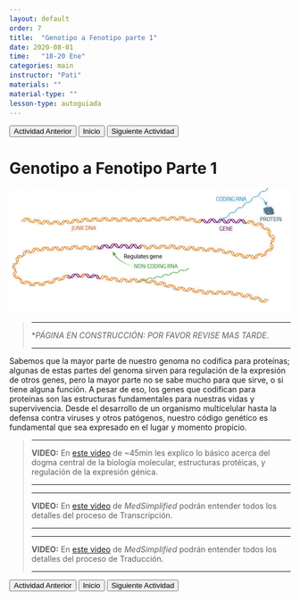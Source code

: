 ```yaml
---
layout: default
order: 7
title:  "Genotipo a Fenotipo parte 1"
date: 2020-08-01
time:   "18-20 Ene"
categories: main
instructor: "Pati"
materials: ""
material-type: ""
lesson-type: autoguiada
---
```


<a href="https://pesalerno.github.io/genetica2021/main/2020/08/01/5_herencia-2.html"><button>Actividad Anterior</button></a>		<a href="https://pesalerno.github.io/genetica2021/"><button>Inicio</button></a>    <a href="https://pesalerno.github.io/genetica2021/main/2020/08/01/8_geno-feno-2.html"><button>Siguiente Actividad</button></a>

# Genotipo a Fenotipo Parte 1


![](https://github.com/pesalerno/genetica2021/blob/master/files/junk.png?raw=true)<br>

>---------------------
> **PÁGINA EN CONSTRUCCIÓN: POR FAVOR REVISE MAS TARDE*. 
>
> ----------------------
> 

Sabemos que la mayor parte de nuestro genoma no codifica para proteínas; algunas de estas partes del genoma sirven para regulación de la expresión de otros genes, pero la mayor parte no se sabe mucho para que sirve, o si tiene alguna función. A pesar de eso, los genes que codifican para proteínas son las estructuras fundamentales para nuestras vidas y supervivencia. Desde el desarrollo de un organismo multicelular hasta la defensa contra viruses y otros patógenos, nuestro código genético es fundamental que sea expresado en el lugar y momento propicio. 




>---------------------
> **VIDEO:** En [este video](https://www.loom.com/share/f1a74e07f9ad432295981f1794485303) de ~45min les explico lo básico acerca del dogma central de la biología molecular, estructuras protéicas, y regulación de la expresión génica. 
> 
> ----------------------
>
>-------------------
>**VIDEO:** En [este video](https://www.youtube.com/watch?v=DKgJPhvCDU8) de *MedSimplified* podrán entender todos los detalles del proceso de Transcripción. 
>
>--------------------------
>-------------------
>**VIDEO:** En [este video](https://www.youtube.com/watch?v=QcBYTA7uVXk) de *MedSimplified* podrán entender todos los detalles del proceso de Traducción. 
>
>--------------------------




<a href="https://pesalerno.github.io/genetica2021/main/2020/08/01/5_herencia-2.html"><button>Actividad Anterior</button></a>		<a href="https://pesalerno.github.io/genetica2021/"><button>Inicio</button></a>    <a href="https://pesalerno.github.io/genetica2021/main/2020/08/01/8_geno-feno-2.html"><button>Siguiente Actividad</button></a>

